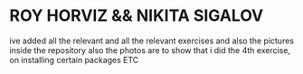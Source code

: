 # ROY HORVIZ && NIKITA SIGALOV

ive added all the relevant and all the relevant exercises and also the pictures inside the repository
also the photos are to show that i did the 4th exercise, on installing certain packages ETC



